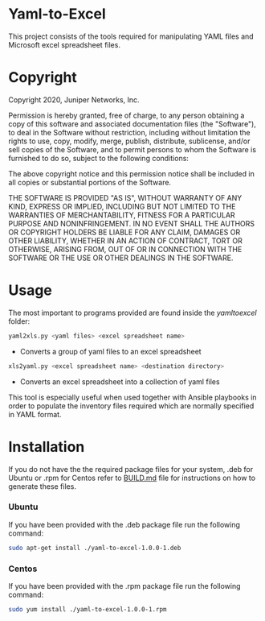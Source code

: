 # Yaml-to-Excel
This project consists of the tools required for manipulating YAML files
and Microsoft excel spreadsheet files.

# Copyright

Copyright 2020, Juniper Networks, Inc.

Permission is hereby granted, free of charge, to any person obtaining a copy of this software and associated documentation files (the "Software"), to deal in the Software without restriction, including without limitation the rights to use, copy, modify, merge, publish, distribute, sublicense, and/or sell copies of the Software, and to permit persons to whom the Software is furnished to do so, subject to the following conditions:

The above copyright notice and this permission notice shall be included in all copies or substantial portions of the Software.

THE SOFTWARE IS PROVIDED "AS IS", WITHOUT WARRANTY OF ANY KIND, EXPRESS OR IMPLIED, INCLUDING BUT NOT LIMITED TO THE WARRANTIES OF MERCHANTABILITY, FITNESS FOR A PARTICULAR PURPOSE AND NONINFRINGEMENT. IN NO EVENT SHALL THE AUTHORS OR COPYRIGHT HOLDERS BE LIABLE FOR ANY CLAIM, DAMAGES OR OTHER LIABILITY, WHETHER IN AN ACTION OF CONTRACT, TORT OR OTHERWISE, ARISING FROM, OUT OF OR IN CONNECTION WITH THE SOFTWARE OR THE USE OR OTHER DEALINGS IN THE SOFTWARE.

# Usage
The most important to programs provided are found inside the *yamltoexcel* folder:

```bash
yaml2xls.py <yaml files> <excel spreadsheet name>
```
- Converts a group of yaml files to an excel spreadsheet

```bash
xls2yaml.py <excel spreadsheet name> <destination directory>
```
- Converts an excel spreadsheet into a collection of yaml files

This tool is especially useful when used together with Ansible playbooks in order to populate the inventory files required which are normally specified in YAML format.

# Installation

If you do not have the the required package files for your system, .deb for Ubuntu or .rpm for Centos refer to [BUILD.md](./BUILD.md) file for instructions on how to generate these files.

### Ubuntu

If you have been provided with the .deb package file run the following command:

```bash
sudo apt-get install ./yaml-to-excel-1.0.0-1.deb
```

### Centos

If you have been provided with the .rpm package file run the following command:

```bash
sudo yum install ./yaml-to-excel-1.0.0-1.rpm
```
